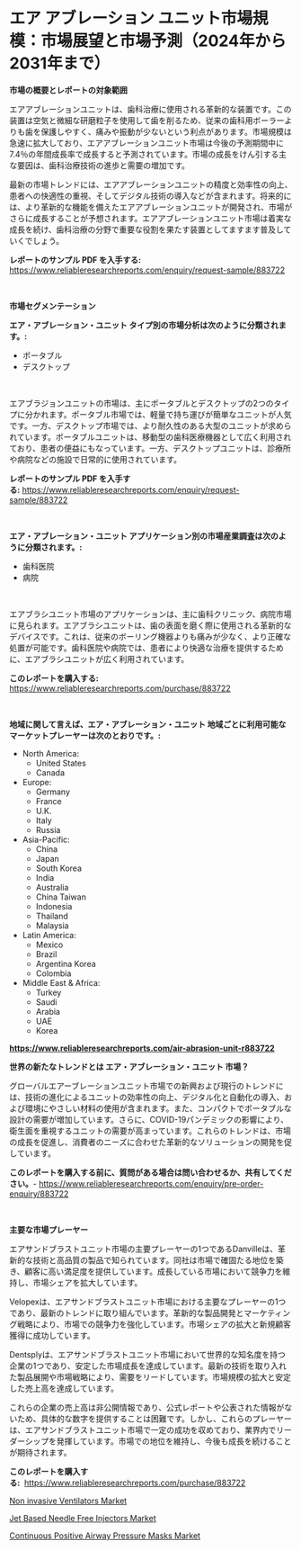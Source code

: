 <p><h1>エア アブレーション ユニット市場規模：市場展望と市場予測（2024年から2031年まで）</h1></p><p><strong>市場の概要とレポートの対象範囲</strong></p>
<p><p>エアアブレーションユニットは、歯科治療に使用される革新的な装置です。この装置は空気と微細な研磨粒子を使用して歯を削るため、従来の歯科用ボーラーよりも歯を保護しやすく、痛みや振動が少ないという利点があります。市場規模は急速に拡大しており、エアアブレーションユニット市場は今後の予測期間中に7.4％の年間成長率で成長すると予測されています。市場の成長をけん引する主な要因は、歯科治療技術の進歩と需要の増加です。</p><p>最新の市場トレンドには、エアアブレーションユニットの精度と効率性の向上、患者への快適性の重視、そしてデジタル技術の導入などが含まれます。将来的には、より革新的な機能を備えたエアアブレーションユニットが開発され、市場がさらに成長することが予想されます。エアアブレーションユニット市場は着実な成長を続け、歯科治療の分野で重要な役割を果たす装置としてますます普及していくでしょう。</p></p>
<p><strong>レポートのサンプル PDF を入手する:</strong> <a href="https://www.reliableresearchreports.com/enquiry/request-sample/883722">https://www.reliableresearchreports.com/enquiry/request-sample/883722</a></p>
<p>&nbsp;</p>
<p><strong>市場セグメンテーション</strong></p>
<p><strong>エア・アブレーション・ユニット タイプ別の市場分析は次のように分類されます。:</strong></p>
<p><ul><li>ポータブル</li><li>デスクトップ</li></ul></p>
<p>&nbsp;</p>
<p><p>エアブラジョンユニットの市場は、主にポータブルとデスクトップの2つのタイプに分かれます。ポータブル市場では、軽量で持ち運びが簡単なユニットが人気です。一方、デスクトップ市場では、より耐久性のある大型のユニットが求められています。ポータブルユニットは、移動型の歯科医療機器として広く利用されており、患者の便益にもなっています。一方、デスクトップユニットは、診療所や病院などの施設で日常的に使用されています。</p></p>
<p><strong>レポートのサンプル PDF を入手する:</strong>&nbsp;<a href="https://www.reliableresearchreports.com/enquiry/request-sample/883722">https://www.reliableresearchreports.com/enquiry/request-sample/883722</a></p>
<p>&nbsp;</p>
<p><strong> エア・アブレーション・ユニット アプリケーション別の市場産業調査は次のように分類されます。:</strong></p>
<p><ul><li>歯科医院</li><li>病院</li></ul></p>
<p>&nbsp;</p>
<p><p>エアブラシユニット市場のアプリケーションは、主に歯科クリニック、病院市場に見られます。エアブラシユニットは、歯の表面を磨く際に使用される革新的なデバイスです。これは、従来のボーリング機器よりも痛みが少なく、より正確な処置が可能です。歯科医院や病院では、患者により快適な治療を提供するために、エアブラシユニットが広く利用されています。</p></p>
<p><strong>このレポートを購入する:</strong>&nbsp; <a href="https://www.reliableresearchreports.com/purchase/883722">https://www.reliableresearchreports.com/purchase/883722</a></p>
<p>&nbsp;</p>
<p><strong>地域に関して言えば、エア・アブレーション・ユニット 地域ごとに利用可能なマーケットプレーヤーは次のとおりです。:</strong></p>
<p><ul>
    <li>
        North America:
        <ul>
            <li>United States</li>
            <li>Canada</li>
        </ul>
    </li>
    <li>
        Europe:
        <ul>
            <li>Germany</li>
            <li>France</li>
            <li>U.K.</li>
            <li>Italy</li>
            <li>Russia</li>
        </ul>
    </li>
    <li>
        Asia-Pacific:
        <ul>
            <li>China</li>
            <li>Japan</li>
            <li>South Korea</li>
            <li>India</li>
            <li>Australia</li>
            <li>China Taiwan</li>
            <li>Indonesia</li>
            <li>Thailand</li>
            <li>Malaysia</li>
        </ul>
    </li>
    <li>
        Latin America:
        <ul>
            <li>Mexico</li>
            <li>Brazil</li>
            <li>Argentina Korea</li>
            <li>Colombia</li>
        </ul>
    </li>
    <li>
        Middle East & Africa:
        <ul>
            <li>Turkey</li>
            <li>Saudi</li>
            <li>Arabia</li>
            <li>UAE</li>
            <li>Korea</li>
        </ul>
    </li>
    </ul></p>
<p><strong><a href="https://www.reliableresearchreports.com/air-abrasion-unit-r883722">https://www.reliableresearchreports.com/air-abrasion-unit-r883722</a></strong>&nbsp;</p>
<p><strong>世界の新たなトレンドとは エア・アブレーション・ユニット 市場？</strong></p>
<p><p>グローバルエアーブレーションユニット市場での新興および現行のトレンドには、技術の進化によるユニットの効率性の向上、デジタル化と自動化の導入、および環境にやさしい材料の使用が含まれます。また、コンパクトでポータブルな設計の需要が増加しています。さらに、COVID-19パンデミックの影響により、衛生面を重視するユニットの需要が高まっています。これらのトレンドは、市場の成長を促進し、消費者のニーズに合わせた革新的なソリューションの開発を促しています。</p></p>
<p><strong>このレポートを購入する前に、質問がある場合は問い合わせるか、共有してください。</strong>- <a href="https://www.reliableresearchreports.com/enquiry/pre-order-enquiry/883722">https://www.reliableresearchreports.com/enquiry/pre-order-enquiry/883722</a></p>
<p>&nbsp;</p>
<p><strong>主要な市場プレーヤー</strong></p>
<p><p>エアサンドブラストユニット市場の主要プレーヤーの1つであるDanvilleは、革新的な技術と高品質の製品で知られています。同社は市場で確固たる地位を築き、顧客に高い満足度を提供しています。成長している市場において競争力を維持し、市場シェアを拡大しています。</p><p>Velopexは、エアサンドブラストユニット市場における主要なプレーヤーの1つであり、最新のトレンドに取り組んでいます。革新的な製品開発とマーケティング戦略により、市場での競争力を強化しています。市場シェアの拡大と新規顧客獲得に成功しています。</p><p>Dentsplyは、エアサンドブラストユニット市場において世界的な知名度を持つ企業の1つであり、安定した市場成長を達成しています。最新の技術を取り入れた製品展開や市場戦略により、需要をリードしています。市場規模の拡大と安定した売上高を達成しています。</p><p>これらの企業の売上高は非公開情報であり、公式レポートや公表された情報がないため、具体的な数字を提供することは困難です。しかし、これらのプレーヤーは、エアサンドブラストユニット市場で一定の成功を収めており、業界内でリーダーシップを発揮しています。市場での地位を維持し、今後も成長を続けることが期待されます。</p></p>
<p><strong>このレポートを購入する:</strong>&nbsp;&nbsp;<a href="https://www.reliableresearchreports.com/purchase/883722">https://www.reliableresearchreports.com/purchase/883722</a></p>
<p><p><a href="https://github.com/wwwkeltoum/Market-Research-Report-List-2/blob/main/non-invasive-ventilators-market.md">Non invasive Ventilators Market</a></p><p><a href="https://github.com/gamblestampleyjenny50m5sl6/Market-Research-Report-List-2/blob/main/jet-based-needle-free-injectors-market.md">Jet Based Needle Free Injectors Market</a></p><p><a href="https://github.com/nicholepatriciadoylenwnrjr0/Market-Research-Report-List-2/blob/main/continuous-positive-airway-pressure-masks-market.md">Continuous Positive Airway Pressure Masks Market</a></p></p>